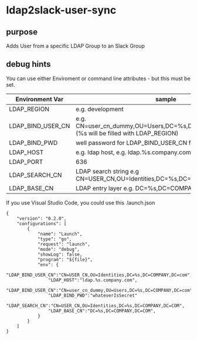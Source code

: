 
# ldap2slack-user-sync

## purpose

Adds User from a specific LDAP Group to an Slack Group

## debug hints

You can use either Enviroment or command line attributes - but this must be set.

| Environment Var | sample |  
|---|---|
| LDAP_REGION |  e.g. development |   
| LDAP_BIND_USER_CN  |  e.g. CN=user_cn_dummy,OU=Users,DC=%s,DC=COMPANY,DC=com (%s will be filled with LDAP_REGION)|   
| LDAP_BIND_PWD |  well password for LDAP_BIND_USER_CN for Read Request |   
| LDAP_HOST | e.g. ldap host, e.g. ldap.%s.company.com  |   
| LDAP_PORT | 636 |   
| LDAP_SEARCH_CN | LDAP search string  e.g CN=USER_CN,OU=Identities,DC=%s,DC=COMPANY,DC=COM |   
| LDAP_BASE_CN | LDAP entry layer e.g. DC=%s,DC=COMPANY,DC=COM |   


If you use Visual Studio Code, you could use this .launch.json
```
{
    "version": "0.2.0",
    "configurations": [
        {
            "name": "Launch",
            "type": "go",
            "request": "launch",
            "mode": "debug",
            "showLog": false,
            "program": "${file}",
            "env": { 
                "LDAP_BIND_USER_CN":"CN=USER_CN,OU=Identities,DC=%s,DC=COMPANY,DC=com", 
                "LDAP_HOST":"ldap.%s.company.com",
                "LDAP_BIND_USER_CN":"CN=user_cn_dummy,OU=Users,DC=%s,DC=COMPANY,DC=com",
                "LDAP_BIND_PWD":"whateverIsSecret" 
                "LDAP_SEARCH_CN":"CN=USER_CN,OU=Identities,DC=%s,DC=COMPANY,DC=COM",
                "LDAP_BASE_CN":"DC=%s,DC=COMPANY,DC=COM",
            }
        }
    ]
}
```